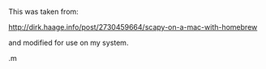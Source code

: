 This was taken from:

http://dirk.haage.info/post/2730459664/scapy-on-a-mac-with-homebrew

and modified for use on my system.

.m
